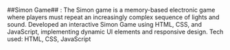 ##Simon Game## : The Simon game is a memory-based electronic game where players must repeat an increasingly
complex sequence of lights and sound. Developed an interactive Simon Game using HTML, CSS, and JavaScript,
implementing dynamic UI elements and responsive design.
Tech used: HTML, CSS, JavaScript 
